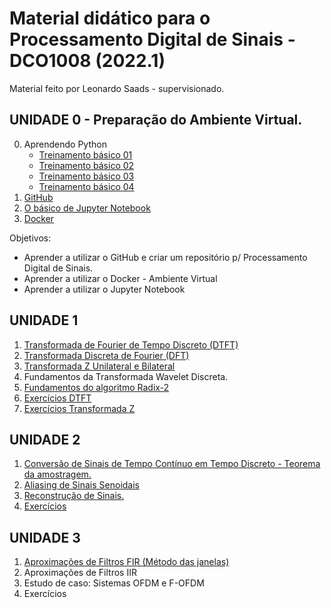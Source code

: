 # Material didático para o Processamento Digital de Sinais - DCO1008 (2022.1)

Material feito por Leonardo Saads - supervisionado.

## UNIDADE 0 - Preparação do Ambiente Virtual.

0. Aprendendo Python
    * [Treinamento básico 01](./PreparacaoAmbrienteVirtual/h01_aprendendo_python_1.ipynb)
    * [Treinamento básico 02](./PreparacaoAmbrienteVirtual/h01_aprendendo_python_2.ipynb)
    * [Treinamento básico 03](./PreparacaoAmbrienteVirtual/h01_aprendendo_python_3.ipynb)
    * [Treinamento básico 04](./PreparacaoAmbrienteVirtual/h01_aprendendo_python_4.ipynb)
1. [GitHub](/PreparacaoAmbrienteVirtual/Github.ipynb)
2. [O básico de Jupyter Notebook]()
3. [Docker](/PreparacaoAmbrienteVirtual/Dockerfile)

Objetivos:

* Aprender a utilizar o GitHub e criar um repositório p/ Processamento Digital de Sinais.
* Aprender a utilizar o Docker - Ambiente Virtual
* Aprender a utilizar o Jupyter Notebook

## UNIDADE 1

1. [Transformada de Fourier de Tempo Discreto (DTFT)](/Unidade%201/DTFT.ipynb)
2. [Transformada Discreta de Fourier (DFT)](/Unidade%201/DFT.ipynb)
3. [Transformada Z Unilateral e Bilateral](/Unidade%201/Transformada_z.ipynb)
4. Fundamentos da Transformada Wavelet Discreta.
5. [Fundamentos do algoritmo Radix-2](/Unidade%201/Radix_2.ipynb)
6. [Exercícios DTFT](/Unidade%201/Exerc%C3%ADcios_TFTD.pdf)
7. [Exercícios Transformada Z](/Unidade%201/Exercicios_transform_z.pdf)

## UNIDADE 2

1. [Conversão de Sinais de Tempo Contínuo em Tempo Discreto - Teorema da amostragem.](/Unidade%202/amostragem.ipynb)
2. [Aliasing de Sinais Senoidais](/Unidade%202/aliasingsenoidais.ipynb)
3. [Reconstrução de Sinais.](/Unidade%202/Reconstrucao_sinais.ipynb)
4. [Exercícios](/Unidade%202/exercicios_und_2.pdf)

## UNIDADE 3

1. [Aproximações de Filtros FIR (Método das janelas)](/Unidade%20%203/janelas.ipynb)
2. Aproximações de Filtros IIR
3. Estudo de caso: Sistemas OFDM e F-OFDM
4. Exercícios
